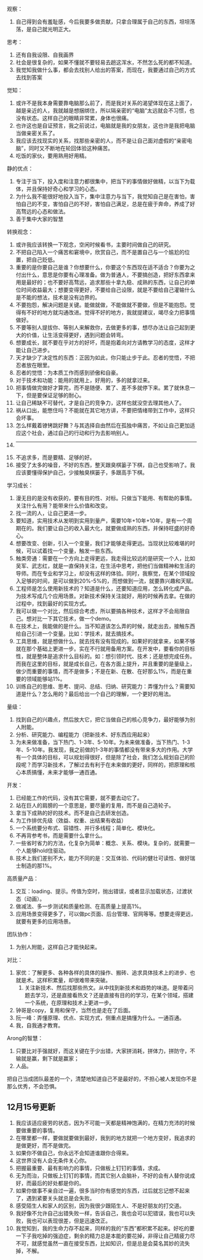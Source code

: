 观察：
1. 自己得到会有羞耻感，今后我要多做贡献，只拿合理属于自己的东西，坦坦荡荡，是自己就光明正大。

思考：
1. 还有自我设限、自我画界
2. 社会是很复杂的，如果不懂就不要轻易去趟这浑水，不然怎么死的都不知道。
3. 我觉知我做什么事，都会去找别人给出的答案，而现在，我要通过自己的方式去找到答案

觉知：
1. 或许不是我本身需要靠电脑那么前了，而是我对关系的渴望体现在这上面了，越是亲近的人，我就越是想捆绑住，所以隔亲密的“电脑”太远就会不习惯，也没有状态。这样自己的眼睛非常累，身体也很痛。
2. 也许这也是自证预言，我之前说过，电脑就是我的女朋友，这也许是我把电脑当做亲密关系了。
3. 我应该去找现实的关系，找那些亲密的人，而不是让自己面对虚假的“亲密电脑”，同时又不断地在轮回体验这种痛苦。
4. 吃饭的家伙，要用熟用好用精。

静的优点：
1. 专注于当下，投入度和注意力都很集中，把当下的事情做好做精，以当下为载体，并且保持好奇心和学习的心态。
2. 为什么我不能很好地投入当下，集中注意力与当下，我觉知自己是在害怕，害怕自己的不变，害怕自己的不好，害怕自己满足，总是在疲于奔命，养成了好高骛远的心态和做法。
3. 善于集中大家的智慧

转换观念：
1. 或许我应该转换一下观念，空闲时候看书，主要时间做自己的研究。
2. 不把自己陷入一个痛苦和窘境中，欣赏自己，而不是置自己与一个尴尬的位置，把自己贬低。
3. 重要的是你要自己是谁？你想要什么，你要这个东西现在适不适合？你要为之付出什么，意思是你要有心理准备。做为普通人，不要搞创造，把好东西拿来用是最好的；也不要好高骛远，追求那些十拿九稳、成熟的东西，让自己的单位时间收益最大；想要变得更好，不要给自己设限，就是不要给自己灌输什么是不能的想法，技术是没有边界的。
4. 不要抱怨，解决问题是关键。能做就做，不能做就不要做，但是不能抱怨。觉得有不好的地方就沟通改进。觉得不好的地方，我就提建议，竭尽全力把事情做好。
5. 不要等别人提拔你、等别人来解救你，去做更多的事，想尽办法让自己起到更大的价值，让生活变得更好，遇到问题会转弯。
6. 想要成长，就不要在乎对方的好坏，而是抱着向对方请教学习的态度，这样才能让自己进步。
7. 天才缺少了决定性的东西：正因为如此，你只能止步于此。忍者的觉悟，不把忍者放在眼里。
8. 忍者的觉悟：为本质工作而感到骄傲和自豪。
9. 对于技术和功能：能用的就用上，好用的，多的就拿过来。
10. 把事情做完做好才算完，而不是随便、累了、差不多就停下来。累了就休息一下，但是要保证足够的耐心。
11. 让自己稀缺不可替代，才是自己的竞争力，这样也就没空去理其他人了。
12. 祸从口出，能憋住吗？不能就在其它地方讲，不要把情绪带到工作中，这样只会坏事。
13. 怎么样戴着镣铐跳好舞？与其选择自由然后在孤独中痛苦，不如让自己更加适应这个社会，通过自己的行动和行为去影响别人。
14. -----------------------------------------------------------------------------------------------------------------------------
15. 不追求多，而是要精、足够的好。
16. 接受了太多的噪音，不好的东西，整天跟臭棋篓子下棋，自己也受影响了。我应该要懂得保护自己，少接触臭棋篓子，多跟高手下棋。

学习成长：
1. 漫无目的是没有收获的，要有目的性、对标。只做当下能用、有帮助的事情。关注什么有用？能带来什么价值和改变。
2. 找一流的人，让自己更进一步。
3. 要知道，实用技术从发明到实用到量产，需要10年+10年+10年，是有一个周期在的。我们要让自己的收入最大化，就要做成熟的东西，并保持旺盛的好奇心。
4. 想要改变、创新，引入一个变量，我们才能够走得更远。当现状比较难堪的时候，可以试着找一个变量，触发一些东西。
5. 触类旁通：需要在一个方向上走得更远，我走得比较远的是研究一个人，比如吴军、武志红，就是一直保持关注，在生活中思考，把他们当做精神和生活的导师。而在专业和学习上，却没有这样的体验。同时，我察觉，在某个领域投入足够的时间，是可以做到20%-5%的，而想做到一流，就要靠兴趣和天赋。
6. 工程师是怎么使用新技术的？知道是什么，还要知道应用，怎么转化成产品。为技术写成几个应用场景。对新技术保持关注就好，用的时候再去拿。在做的过程中，找到最好的实现方式。
7. 我可以做一个对比，然后综合考虑，所以要搞各种技术，这样才不会局限自己。想对比一下其它技术，做一个demo。
8. 在技术上，我能做的是什么。当不知道该怎么弄的时候，就走出去，接触东西给自己引进一个变量。比如：学技术，就去搞技术。
9. 工具思维，就是想做什么，就去找有没有现成的。如果好的就拿来，如果不够就在那个基础上更进一步。实在不行就用备用方案。在开发中，要看你的目标性，就是整体是追求什么目标的。如：想引领时代、技术；还是想完成任务。而我在这里的目标，就是成长自己，在各方面上提升，并且重要的是量级上，做少而重要的事情，而不是做多；不是在新、在散、在好那么1%，而是在重要的领域能够站1%。
10. 训练自己的思维、思考、提问、总结、归纳、研究能力：弄懂为什么？需要知道是什么？怎么用的？最后给出一个自己的理解，一个更好的用法。

量级：
1. 找到自己的兴趣点，然后放大它，把它当做自己的核心竞争力，最好能够为别人附能。
2. 分析、研究能力、编程能力（把新技术、好东西应用起来）
3. 为未来做准备，当下热门、1-3年、5-10年。为未来做准备，当下热门、1-3年、5-10年。我发现，我之前做的1-3年的事情都没有带来多大的作用。大学有一个具体的目标，可以规划得很好，但是除了社会，我们怎么规划自己的阶段呢？而学习新技术，了解过去有利于在未来做的更好，同样的，把原理和核心本质搞懂，未来才能够一通百通。

开发：
1. 已经能工作的代码，没有其它需要，就不要去动它了。
2. 站在巨人的肩膀的一个意思是，要尽量的复用，而不是自己造轮子。
3. 拿当下成熟的好的技术。而不是自己去研发创造。
4. 为工作排优先级（效益、权重、出结果有收益）
5. 一个系统要分布式、容错性、并行多线程；简单化、模块化。
6. 不再背参考书，而是需要什么拿什么。
7. 一些省时省力的方法，化复杂为简单：概念、关系、模块。复杂的，就需要一个人能够hold住驱动。
8. 技术上我们差别不大，能力不同的是：交互体验、代码的健壮可读性、做好瑞士制造的那1%。

高质量产品：
1. 交互：loading、提示。传值为空时，抛出错误，或者显示加载状态，过渡状态（动画）。
2. 做减法、多一步测试和质量检测、在高质量上提高1%。
3. 应用场景变得更多了，可以做pc页面、后台管理、官网等等。想要走得更远，就要有更多的应用场景。

团队协作：
1. 为别人附能，这样自己才能快起来。

对比：
1. 家优：了解更多、各种各样的具体的操作、搬砖、追求具体技术上的进步、也就是术。这样积累量，却很难带来突破。
    1. 关注新技术、然后找那些热文。从中找到新技术和趋势的味道。是带着问题去学习，还是直接看热文？还是直接有目的的学习，在某个领域，搭建一个系统，在原理和技术上更进一步。
2. 钟哥是copy，复用和保守，当然也是走在了后面。
3. 阮一峰：弄懂原理、优点、实现方式，侧重点是搞懂为什么。一通百通。
4. 我，自我通才教育。

Arong的智慧：
1. 只要比对手强就好，而这关键在于少出错，大家拼消耗，拼体力，拼防守，不输就是赢，剩下就是赢家；
2. 人品。

把自己当成团队最差的一个，清楚地知道自己不是最好的，不担心被人发现你不是那么优秀，不会恐惧。

12月15号更新
-----

1. 我应该适应疲劳的状态，因为不可能一天都是精神饱满的，在精力充沛的时候要做重要的事情。
2. 在哪里都一样，要做就要做到最好，我到的地方就把一个地方变好，我追求的是做更好，而不是做完。
3. 如果你不做自己，你永远不会知道谁跟你合得来。
4. 这世界没有人会无条件关心你。
5. 把握最重要、最有影响力的事情，只做板上钉钉的事情，求成。
6. 无为而治，只做板上钉钉的事情，而其它别人会脑补，不好的会有人替你说成好，而最后的好处都是你的。
7. 如果你做事不亲自过一遍，很多当时你有感觉的东西，过后就忘记想不起来了，遇到紧要关头就总是会失败。
8. 感受陌生人和家人的区别，因为我很少跟陌生人、不是好朋友的打交道。
9. 我好像不允许自己出错失败一样，告诉自己，我也会可以犯错误，我也可以失败，我也可以表现很差，但是迅速改正。
10. 我觉知到，我的生命力存不起来，同样的我的“东西”都积累不起来。好吃的要一下子我吃掉的强迫症，剩余的精力总是本能的要花掉，非得让自己精疲力尽不可，就感觉虽然一直在接受东西，比如知识，但是总是会莫名其妙的流失掉，不解。
